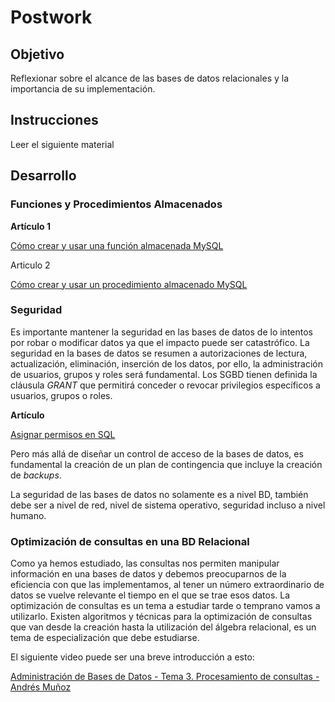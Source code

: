 # Postwork

## Objetivo

Reflexionar sobre el alcance de las bases de datos relacionales y la importancia de su implementación.

## Instrucciones

Leer el siguiente material

## Desarrollo

### Funciones y Procedimientos Almacenados

**Artículo 1**

[Cómo crear y usar una función almacenada MySQL](https://www.neoguias.com/funciones-almacenadas-mysql/)

Articulo 2

[Cómo crear y usar un procedimiento almacenado MySQL](https://www.neoguias.com/procedimientos-almacenados-mysql/)

### Seguridad

Es importante mantener la seguridad en las bases de datos de lo intentos por robar o modificar datos ya que el impacto puede ser catastrófico. La seguridad en la bases de datos se resumen a autorizaciones de lectura, actualización, eliminación, inserción de los datos, por ello, la administración de usuarios, grupos y roles será fundamental. Los SGBD tienen definida la cláusula *GRANT* que permitirá conceder o revocar privilegios específicos a usuarios, grupos o roles.

**Artículo**

[Asignar permisos en SQL](https://codigofacilito.com/articulos/asignar-permisos-mysql)

Pero más allá de diseñar un control de acceso de la bases de datos, es fundamental la creación de un plan de contingencia que incluye la creación de *backups*.

La seguridad de las bases de datos no solamente es a nivel BD, también debe ser a nivel de red, nivel de sistema operativo, seguridad incluso a nivel humano.

### Optimización de consultas en una BD Relacional

Como ya hemos estudiado, las consultas nos permiten manipular información en una bases de datos y debemos preocuparnos de la eficiencia con que las implementamos, al tener un número extraordinario de datos se vuelve relevante el tiempo en el que se trae esos datos. La optimización de consultas es un tema a estudiar tarde o temprano vamos a utilizarlo. Existen algoritmos y técnicas para la optimización de consultas que van desde la creación hasta la utilización del álgebra relacional, es un tema de especialización que debe estudiarse.

El siguiente video puede ser una breve introducción a esto:

[Administración de Bases de Datos - Tema 3. Procesamiento de consultas - Andrés Muñoz](https://www.youtube.com/watch?v=AC5n-wz3Fx8)
